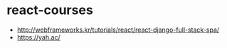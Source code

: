 # react-courses

- http://webframeworks.kr/tutorials/react/react-django-full-stack-spa/
- https://yah.ac/



